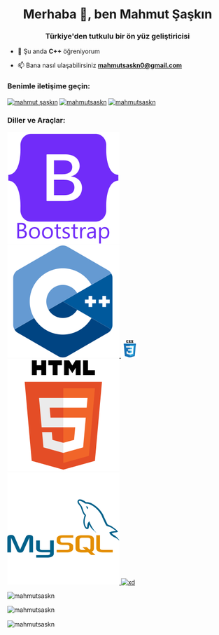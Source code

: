 
<h1 align="center">Merhaba 👋, ben Mahmut Şaşkın</h1>
<h3 align="center">Türkiye'den tutkulu bir ön yüz geliştiricisi</h3>

- 🌱 Şu anda **C++** öğreniyorum

- 📫 Bana nasıl ulaşabilirsiniz **mahmutsaskn0@gmail.com**

<h3 align="left">Benimle iletişime geçin:</h3>
<p align="left">
<a href="https://linkedin.com/in/mahmut şaşkın" target="blank"><img align="center" src="https://raw.githubusercontent.com/rahuldkjain/github-profile-readme-generator/master/src/images/icons/Social/linked-in-alt.svg" alt="mahmut şaşkın" height="30" width="40" /></a>
<a href="https://instagram.com/mahmutsaskn" target="blank"><img align="center" src="https://raw.githubusercontent.com/rahuldkjain/github-profile-readme-generator/master/src/images/icons/Social/instagram.svg" alt="mahmutsaskn" height="30" width="40" /></a>
<a href="https://www.behance.net/mahmutsaskn" target="blank"><img align="center" src="https://raw.githubusercontent.com/rahuldkjain/github-profile-readme-generator/master/src/images/icons/Social/behance.svg" alt="mahmutsaskn" height="30" width="40" /></a>
</p>

<h3 align="left">Diller ve Araçlar:</h3>
<p align="left"> <a href="https://getbootstrap.com" target="_blank" rel="noreferrer"> <img src="https://raw.githubusercontent.com/devicons/devicon/master/icons/bootstrap/bootstrap-plain-wordmark.svg" alt="önyükleme" genişlik="40" yükseklik="40"/> </a> <a href="https://www.w3schools.com/cpp/" target="_blank" rel="noreferrer"> <img src="https://raw.githubusercontent.com/devicons/devicon/master/icons/cplusplus/cplusplus-original.svg" alt="cplusplus" genişlik="40" yükseklik="40"/> </a> <a href="https://www.w3schools.com/css/" target="_blank" rel="noreferrer"> <img src="https://raw.githubusercontent.com/devicons/devicon/master/icons/css3/css3-original-wordmark.svg" alt="css3" width="40" height="40"/> </a> <a href="https://www.w3.org/html/" target="_blank" rel="noreferrer"> <img src="https://raw.githubusercontent.com/devicons/devicon/master/icons/html5/html5-original-wordmark.svg" alt="html5" genişlik="40" yükseklik="40"/> </a> <a href="https://www.mysql.com/" target="_blank" rel="noreferrer"> <img src="https://raw.githubusercontent.com/devicons/devicon/master/icons/mysql/mysql-original-wordmark.svg" alt="mysql" genişlik="40" yükseklik="40"/> </a> <a href="https://www.adobe.com/products/xd.html" target="_blank" rel="noreferrer"> <img src="https://cdn.worldvectorlogo.com/logos/adobe-xd.svg" alt="xd" genişlik="40" yükseklik="40"/> </a> </p>

<p><img hizalama="sol" src="https://github-readme-stats.vercel.app/api/top-langs?username=mahmutsaskn&show_icons=true&locale=tr&layout=compact" alt="mahmutsaskn" /></p>

<p> <img align="center" src="https://github-readme-stats.vercel.app/api?username=mahmutsaskn&show_icons=true&locale=tr" alt="mahmutsaskn" /></p>

<p><img align="center" src="https://github-readme-streak-stats.herokuapp.com/?user=mahmutsaskn&" alt="mahmutsaskn" /></p>


